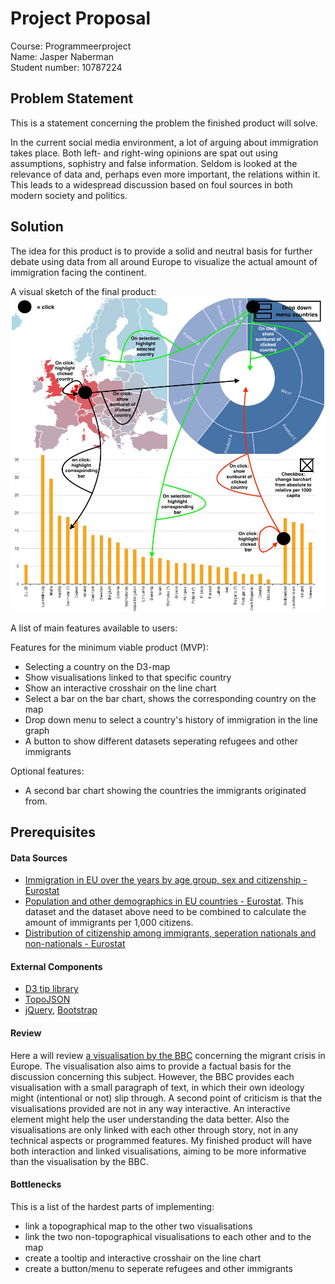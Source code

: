 # Project Proposal

Course: Programmeerproject  
Name: Jasper Naberman  
Student number: 10787224  

## Problem Statement
This is a statement concerning the problem the finished product will solve.

In the current social media environment, a lot of arguing about immigration takes place. Both left- and right-wing opinions are spat out using assumptions, sophistry and false information. Seldom is looked at the relevance of data and, perhaps even more important, the relations within it. This leads to a widespread discussion based on foul sources in both modern society and politics.

## Solution
The idea for this product is to provide a solid and neutral basis for further debate using data from all around Europe to visualize the actual amount of immigration facing the continent.

A visual sketch of the final product:
![](doc/TechComp_VisualisationPage.jpg)

A list of main features available to users:

Features for the minimum viable product (MVP):
* Selecting a country on the D3-map
* Show visualisations linked to that specific country
* Show an interactive crosshair on the line chart
* Select a bar on the bar chart, shows the corresponding country on the map
* Drop down menu to select a country's history of immigration in the line graph
* A button to show different datasets seperating refugees and other immigrants

Optional features:
* A second bar chart showing the countries the immigrants originated from.

## Prerequisites
#### Data Sources
* [Immigration in EU over the years by age group, sex and citizenship - Eurostat](http://appsso.eurostat.ec.europa.eu/nui/show.do?dataset=migr_imm1ctz&lang=en)
* [Population and other demographics in EU countries - Eurostat](http://appsso.eurostat.ec.europa.eu/nui/show.do?dataset=migr_pop1ctz&lang=en). This dataset and the dataset above need to be combined to calculate the amount of immigrants per 1,000 citizens.
* [Distribution of citizenship among immigrants, seperation nationals and non-nationals - Eurostat](http://ec.europa.eu/eurostat/statistics-explained/images/2/2f/Migration_and_migrant_population_statistics_YB2017.xlsx)

#### External Components
* [D3 tip library](https://labratrevenge.com/d3-tip/javascripts/d3.tip.v0.6.3.js)
* [TopoJSON](https://github.com/topojson/topojson)
* [jQuery](https://jquery.com), [Bootstrap](https://getbootstrap.com)

#### Review
Here a will review [a visualisation by the BBC](http://www.bbc.com/news/world-europe-34131911) concerning the migrant crisis in Europe.
The visualisation also aims to provide a factual basis for the discussion concerning this subject. However, the BBC provides each visualisation with a small paragraph of text, in which their own ideology might (intentional or not) slip through.
A second point of criticism is that  the visualisations provided are not in any way interactive. An interactive element might help the user understanding the data better. Also the visualisations are only linked with each other through story, not in any technical aspects or programmed features. My finished product will have both interaction and linked visualisations, aiming to be more informative than the visualisation by the BBC.

#### Bottlenecks
This is a list of the hardest parts of implementing:
* link a topographical map to the other two visualisations
* link the two non-topographical visualisations to each other and to the map
* create a tooltip and interactive crosshair on the line chart
* create a button/menu to seperate refugees and other immigrants
